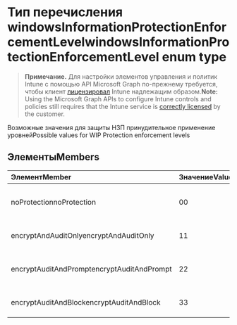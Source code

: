 # <a name="windowsinformationprotectionenforcementlevel-enum-type"></a><span data-ttu-id="ac16c-101">Тип перечисления windowsInformationProtectionEnforcementLevel</span><span class="sxs-lookup"><span data-stu-id="ac16c-101">windowsInformationProtectionEnforcementLevel enum type</span></span>

> <span data-ttu-id="ac16c-102">**Примечание.** Для настройки элементов управления и политик Intune с помощью API Microsoft Graph по-прежнему требуется, чтобы клиент [лицензировал](https://go.microsoft.com/fwlink/?linkid=839381) Intune надлежащим образом.</span><span class="sxs-lookup"><span data-stu-id="ac16c-102">**Note:** Using the Microsoft Graph APIs to configure Intune controls and policies still requires that the Intune service is [correctly licensed](https://go.microsoft.com/fwlink/?linkid=839381) by the customer.</span></span>

<span data-ttu-id="ac16c-103">Возможные значения для защиты НЗП принудительное применение уровней</span><span class="sxs-lookup"><span data-stu-id="ac16c-103">Possible values for WIP Protection enforcement levels</span></span>
## <a name="members"></a><span data-ttu-id="ac16c-104">Элементы</span><span class="sxs-lookup"><span data-stu-id="ac16c-104">Members</span></span>
|<span data-ttu-id="ac16c-105">Элемент</span><span class="sxs-lookup"><span data-stu-id="ac16c-105">Member</span></span>|<span data-ttu-id="ac16c-106">Значение</span><span class="sxs-lookup"><span data-stu-id="ac16c-106">Value</span></span>|<span data-ttu-id="ac16c-107">Описание</span><span class="sxs-lookup"><span data-stu-id="ac16c-107">Description</span></span>|
|:---|:---|:---|
|<span data-ttu-id="ac16c-108">noProtection</span><span class="sxs-lookup"><span data-stu-id="ac16c-108">noProtection</span></span>|<span data-ttu-id="ac16c-109">0</span><span class="sxs-lookup"><span data-stu-id="ac16c-109">0</span></span>|<span data-ttu-id="ac16c-110">Принудительное применение без защиты</span><span class="sxs-lookup"><span data-stu-id="ac16c-110">No protection enforcement</span></span>|
|<span data-ttu-id="ac16c-111">encryptAndAuditOnly</span><span class="sxs-lookup"><span data-stu-id="ac16c-111">encryptAndAuditOnly</span></span>|<span data-ttu-id="ac16c-112">1</span><span class="sxs-lookup"><span data-stu-id="ac16c-112">1</span></span>|<span data-ttu-id="ac16c-113">Шифрование и только аудита</span><span class="sxs-lookup"><span data-stu-id="ac16c-113">Encrypt and Audit only</span></span>|
|<span data-ttu-id="ac16c-114">encryptAuditAndPrompt</span><span class="sxs-lookup"><span data-stu-id="ac16c-114">encryptAuditAndPrompt</span></span>|<span data-ttu-id="ac16c-115">2</span><span class="sxs-lookup"><span data-stu-id="ac16c-115">2</span></span>|<span data-ttu-id="ac16c-116">Шифрование, аудита и запрашивать пользователя</span><span class="sxs-lookup"><span data-stu-id="ac16c-116">Encrypt, Audit and Prompt</span></span>|
|<span data-ttu-id="ac16c-117">encryptAuditAndBlock</span><span class="sxs-lookup"><span data-stu-id="ac16c-117">encryptAuditAndBlock</span></span>|<span data-ttu-id="ac16c-118">3</span><span class="sxs-lookup"><span data-stu-id="ac16c-118">3</span></span>|<span data-ttu-id="ac16c-119">Шифрование, аудита и блокировки</span><span class="sxs-lookup"><span data-stu-id="ac16c-119">Encrypt, Audit and Block</span></span>|



